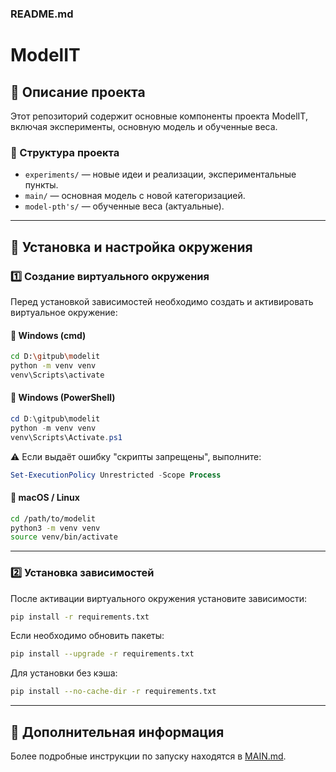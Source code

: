 ### README.md

# ModelIT

## 📌 Описание проекта
Этот репозиторий содержит основные компоненты проекта ModelIT, включая эксперименты, основную модель и обученные веса.

### 📂 Структура проекта
- `experiments/` — новые идеи и реализации, экспериментальные пункты.
- `main/` — основная модель с новой категоризацией.
- `model-pth's/` — обученные веса (актуальные).

---

## 🚀 Установка и настройка окружения

### 1️⃣ Создание виртуального окружения
Перед установкой зависимостей необходимо создать и активировать виртуальное окружение:

#### 🔹 Windows (cmd)
```bash
cd D:\gitpub\modelit
python -m venv venv
venv\Scripts\activate
```

#### 🔹 Windows (PowerShell)
```powershell
cd D:\gitpub\modelit
python -m venv venv
venv\Scripts\Activate.ps1
```
⚠ Если выдаёт ошибку "скрипты запрещены", выполните:
```powershell
Set-ExecutionPolicy Unrestricted -Scope Process
```

#### 🔹 macOS / Linux
```bash
cd /path/to/modelit
python3 -m venv venv
source venv/bin/activate
```

---

### 2️⃣ Установка зависимостей
После активации виртуального окружения установите зависимости:
```bash
pip install -r requirements.txt
```

Если необходимо обновить пакеты:
```bash
pip install --upgrade -r requirements.txt
```

Для установки без кэша:
```bash
pip install --no-cache-dir -r requirements.txt
```

---

## 📖 Дополнительная информация
Более подробные инструкции по запуску находятся в [MAIN.md](./MAIN.md).
